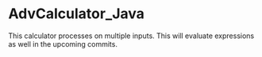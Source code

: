 
# AdvCalculator_Java
This calculator processes on multiple inputs. This will evaluate expressions as well in the upcoming commits.
